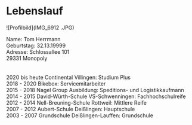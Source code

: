 # Lebenslauf</h1>
![Profilbild](IMG_6912
.JPG)

Name:		Tom Herrmann <br>
Geburtstag:	32.13.19999<br>
Adresse:	Schlossallee 101<br>
		29331 Monopoly<br>
<br>
<br>
2020 bis heute	Continental Villingen: Studium Plus<br>
2018 - 2020	Bikebox: Servicemitarbeiter<br>
2015 - 2018	Nagel Group Ausbildung: Speditions- und Logistikkaufmann<br>
2014 - 2015	David-Würth-Schule VS-Schwenningen: Fachhochschulreife<br>
2012 - 2014	Nell-Breuning-Schule Rottweil: Mittlere Reife<br>
2007 - 2012	Aubert-Schule Deißlingen: Hauptschule<br>
2003 - 2007	Grundschule Deißlingen-Lauffen: Grundschule<br>
